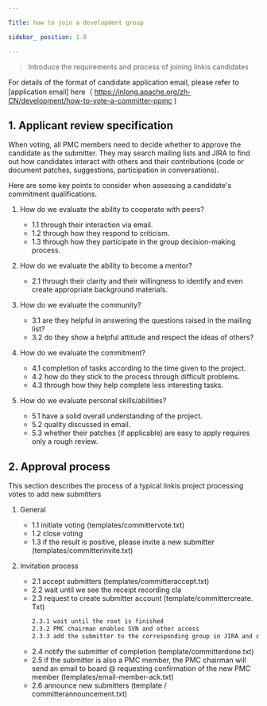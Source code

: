 ```yaml
---

Title: how to join a development group

sidebar_ position: 1.0

---
```


>Introduce the requirements and process of joining linkis candidates



For details of the format of candidate application email, please refer to [application email] here（ https://inlong.apache.org/zh-CN/development/how-to-vote-a-committer-ppmc )

## 1. Applicant review specification

When voting, all PMC members need to decide whether to approve the candidate as the submitter. They may search mailing lists and JIRA to find out how candidates interact with others and their contributions (code or document patches, suggestions, participation in conversations).

Here are some key points to consider when assessing a candidate's commitment qualifications.

1. How do we evaluate the ability to cooperate with peers?
    - 1.1 through their interaction via email.
    - 1.2 through how they respond to criticism.
    - 1.3 through how they participate in the group decision-making process.

2. How do we evaluate the ability to become a mentor?
    - 2.1 through their clarity and their willingness to identify and even create appropriate background materials.
    
3. How do we evaluate the community?
    - 3.1 are they helpful in answering the questions raised in the mailing list?
    - 3.2 do they show a helpful attitude and respect the ideas of others?
    
4. How do we evaluate the commitment?
    - 4.1 completion of tasks according to the time given to the project.
    - 4.2 how do they stick to the process through difficult problems.
    - 4.3 through how they help complete less interesting tasks.

5. How do we evaluate personal skills/abilities?
    - 5.1 have a solid overall understanding of the project.
    - 5.2 quality discussed in email.
    - 5.3 whether their patches (if applicable) are easy to apply requires only a rough review.



## 2. Approval process

This section describes the process of a typical linkis project processing votes to add new submitters

1. General
    - 1.1 initiate voting (templates/committervote.txt)
    - 1.2 close voting
    - 1.3 if the result is positive, please invite a new submitter (templates/committerinvite.txt)

2. Invitation process
    - 2.1 accept submitters (templates/committeraccept.txt)
    - 2.2 wait until we see the receipt recording cla
    - 2.3 request to create submitter account (template/committercreate. Txt)
        ```html
        2.3.1 wait until the root is finished
        2.3.2 PMC chairman enables SVN and other access
        2.3.3 add the submitter to the corresponding group in JIRA and cwiki
        ```
    - 2.4 notify the submitter of completion (template/committerdone.txt)
    - 2.5 if the submitter is also a PMC member, the PMC chairman will send an email to board @ requesting confirmation of the new PMC member (templates/email-member-ack.txt)
    - 2.6 announce new submitters (template / committerannouncement.txt)
